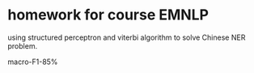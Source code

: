 homework for course EMNLP
====================================

using structured perceptron and viterbi algorithm to solve Chinese NER problem.

macro-F1-85%